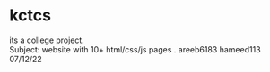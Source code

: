# kctcs
its a college project.      
Subject: website with 10+ html/css/js pages
.
areeb6183
hameed113
07/12/22